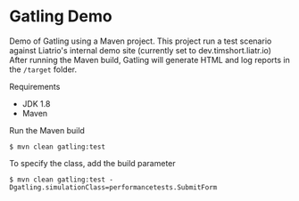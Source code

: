 # Gatling Demo


Demo of Gatling using a Maven project. This project run a test scenario against Liatrio's internal demo site (currently set to dev.timshort.liatr.io) After running the Maven build, Gatling will generate HTML and log reports in the `/target` folder.

Requirements
- JDK 1.8
- Maven

Run the Maven build

    $ mvn clean gatling:test


To specify the class, add the build parameter

    $ mvn clean gatling:test -Dgatling.simulationClass=performancetests.SubmitForm


